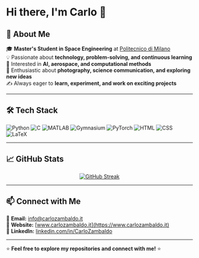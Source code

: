 <!--
**CarloZambaldo/CarloZambaldo** is a ✨ _special_ ✨ repository because its `README.md` (this file) appears on your GitHub profile.

Here are some ideas to get you started:

- 🔭 I’m currently working on ...
- 🌱 I’m currently learning ...
- 👯 I’m looking to collaborate on ...
- 🤔 I’m looking for help with ...
- 💬 Ask me about ...
- 📫 How to reach me: ...
- 😄 Pronouns: ...
- ⚡ Fun fact: ...
-->
# Hi there, I'm Carlo 👋
<!--
![Profile Views](https://komarev.com/ghpvc/?username=CarloZambaldo&style=for-the-badge)
![GitHub Followers](https://img.shields.io/github/followers/CarloZambaldo?style=for-the-badge)
![GitHub Stars](https://img.shields.io/github/stars/CarloZambaldo?style=for-the-badge)
-->
## 🚀 About Me

🎓 **Master's Student in Space Engineering** at [Politecnico di Milano](https://www.polimi.it/)  
💡 Passionate about **technology, problem-solving, and continuous learning**  
📡 Interested in **AI, aerospace, and computational methods**  
📸 Enthusiastic about **photography, science communication, and exploring new ideas**  
✍️ Always eager to **learn, experiment, and work on exciting projects**

---

## 🛠 Tech Stack
![Python](https://img.shields.io/badge/Python-3.12-blue?logo=python)
![C](https://img.shields.io/badge/C-Programming-blue?logo=c)
![MATLAB](https://img.shields.io/badge/MATLAB-R2024b-orange?logo=mathworks)
![Gymnasium](https://img.shields.io/badge/Gymnasium-RL%20Env-green?logo=openai)
![PyTorch](https://img.shields.io/badge/PyTorch-ML-red?logo=pytorch)
![HTML](https://img.shields.io/badge/HTML5-Web-red?logo=html5)
![CSS](https://img.shields.io/badge/CSS3-Styling-blue?logo=css3)
![LaTeX](https://img.shields.io/badge/LaTeX-typesetting-blue?logo=latex)


---

## 📈 GitHub Stats

<p align="center">
  <a href="https://git.io/streak-stats"><img src="https://github-readme-streak-stats.herokuapp.com?user=CarloZambaldo&theme=dark&hide_border=true&mode=weekly" alt="GitHub Streak" /></a>
</p>


---

## 📫 Connect with Me

📧 **Email:** [info@carlozambaldo.it](mailto:info@carlozambaldo.it)  
🔗 **Website:** [www.carlozambaldo.it](https://www.carlozambaldo.it)  
🔗 **LinkedIn:** [linkedin.com/in/CarloZambaldo](https://www.linkedin.com/in/CarloZambaldo)  

---

⭐ **Feel free to explore my repositories and connect with me!** ⭐
